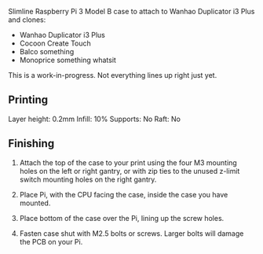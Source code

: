 Slimline Raspberry Pi 3 Model B case to attach to Wanhao Duplicator i3 Plus and clones:

* Wanhao Duplicator i3 Plus
* Cocoon Create Touch
* Balco something
* Monoprice something whatsit

This is a work-in-progress. Not everything lines up right just yet.

Printing
--------

Layer height: 0.2mm
Infill: 10%
Supports: No
Raft: No

Finishing
---------

1. Attach the top of the case to your print using the four M3 mounting holes on the left or right gantry, or with zip ties to the unused z-limit switch mounting holes on the right gantry.

2. Place Pi, with the CPU facing the case, inside the case you have mounted.

3. Place bottom of the case over the Pi, lining up the screw holes.

4. Fasten case shut with M2.5 bolts or screws. Larger bolts will damage the PCB on your Pi.

